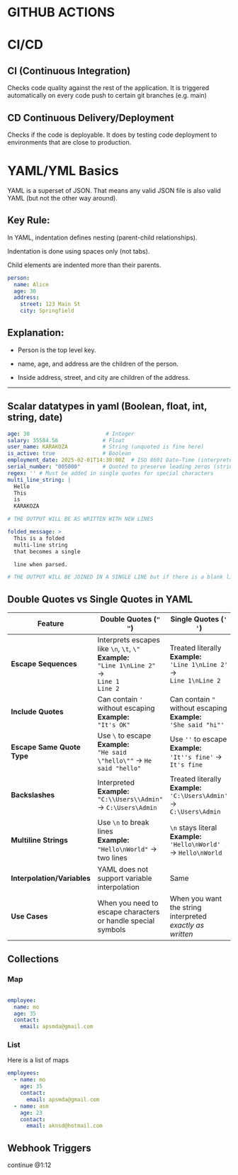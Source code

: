 # GITHUB ACTIONS 

# CI/CD

## CI (Continuous Integration)

Checks code quality against the rest of the application. It is triggered automatically on every code push to certain git branches (e.g. main)

## CD Continuous Delivery/Deployment

Checks if the code is deployable. It does by testing code deployment to environments that are close to production.

# YAML/YML Basics

YAML is a superset of JSON. That means any valid JSON file is also valid YAML (but not the other way around).<br>

## Key Rule:

In YAML, indentation defines nesting (parent-child relationships).

Indentation is done using spaces only (not tabs).

Child elements are indented more than their parents.

```yaml
person:
  name: Alice
  age: 30
  address:
    street: 123 Main St
    city: Springfield
```
## Explanation:

* Person is the top level key.

* name, age, and address are the children of the person.

* Inside address, street, and city are children of the address.

---

## Scalar datatypes in yaml (Boolean, float, int, string, date)

```yaml
age: 30                        # Integer
salary: 35584.56              # Float
user_name: KARAKOZA           # String (unquoted is fine here)
is_active: true               # Boolean
employment_date: 2025-02-01T14:30:00Z  # ISO 8601 Date-Time (interpreted as string or datetime depending on parser)
serial_number: "005000"       # Quoted to preserve leading zeros (string)
regex: '' # Must be added in single quotes for special characters
multi_line_string: |
  Hello
  This
  is
  KARAKOZA

# THE OUTPUT WILL BE AS WRITTEN WITH NEW LINES 

folded_message: >
  This is a folded
  multi-line string
  that becomes a single

  line when parsed.

# THE OUTPUT WILL BE JOINED IN A SINGLE LINE but if there is a blank line it will be treated as a new line
```

## Double Quotes vs Single Quotes in YAML

| Feature                     | **Double Quotes (`" "`)**                                                                                  | **Single Quotes (`' '`)**                                                       |
| --------------------------- | ---------------------------------------------------------------------------------------------------------- | ------------------------------------------------------------------------------- |
| **Escape Sequences**        |  Interprets escapes like `\n`, `\t`, `\"`<br>**Example:**<br>`"Line 1\nLine 2"` →<br>`Line 1`<br>`Line 2` |  Treated literally<br>**Example:**<br>`'Line 1\nLine 2'` →<br>`Line 1\nLine 2` |
| **Include Quotes**          |  Can contain `'` without escaping<br>**Example:**<br>`"It's OK"`                                          |  Can contain `"` without escaping<br>**Example:**<br>`'She said "hi"'`         |
| **Escape Same Quote Type**  | Use `\` to escape<br>**Example:**<br>`"He said \"hello\""` → `He said "hello"`                             | Use `''` to escape<br>**Example:**<br>`'It''s fine'` → `It's fine`              |
| **Backslashes**             |  Interpreted<br>**Example:**<br>`"C:\\Users\\Admin"` → `C:\Users\Admin`                                   |  Treated literally<br>**Example:**<br>`'C:\Users\Admin'` → `C:\Users\Admin`    |
| **Multiline Strings**       |  Use `\n` to break lines<br>**Example:**<br>`"Hello\nWorld"` → two lines                                  |  `\n` stays literal<br>**Example:**<br>`'Hello\nWorld'` → `Hello\nWorld`       |
| **Interpolation/Variables** |  YAML does not support variable interpolation                                                             |  Same                                                                          |
| **Use Cases**               | When you need to escape characters or handle special symbols                                               | When you want the string interpreted *exactly as written*                       |

## Collections

### Map

```yaml

employee:
  name: mo
  age: 35
  contact:
    email: apsmda@gmail.com

```

### List

Here is a list of maps 

```yaml
employees:
  - name: mo
    age: 35
    contact:
      email: apsmda@gmail.com
  - name: asm
    age: 23
    contact:
      email: aknsd@hotmail.com
```

## Webhook Triggers

continue @1:12
